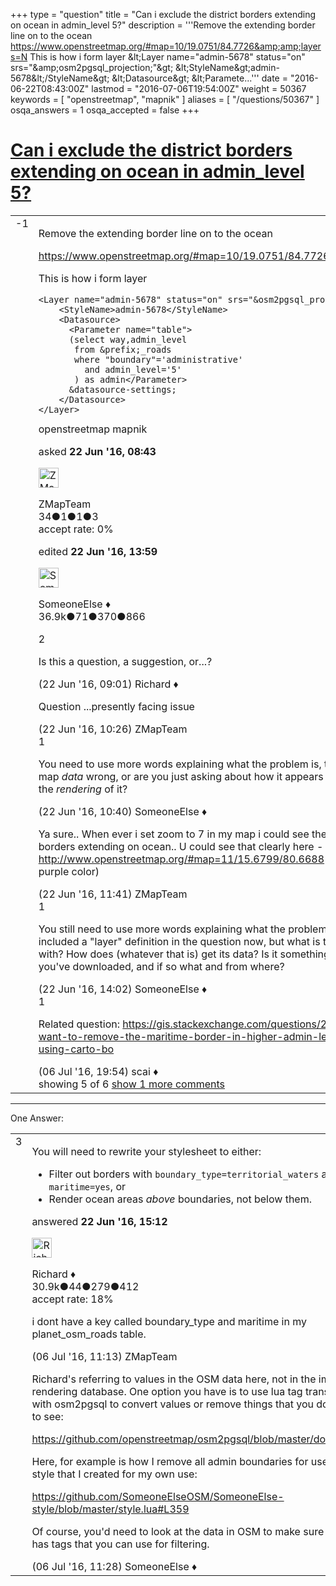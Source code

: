 +++
type = "question"
title = "Can i exclude the district borders extending on ocean in admin_level 5?"
description = '''Remove the extending border line on to the ocean  https://www.openstreetmap.org/#map=10/19.0751/84.7726&amp;amp;layers=N This is how i form layer  &amp;lt;Layer name=&quot;admin-5678&quot; status=&quot;on&quot; srs=&quot;&amp;amp;osm2pgsql_projection;&quot;&amp;gt;  &amp;lt;StyleName&amp;gt;admin-5678&amp;lt;/StyleName&amp;gt;  &amp;lt;Datasource&amp;gt;  &amp;lt;Paramete...'''
date = "2016-06-22T08:43:00Z"
lastmod = "2016-07-06T19:54:00Z"
weight = 50367
keywords = [ "openstreetmap", "mapnik" ]
aliases = [ "/questions/50367" ]
osqa_answers = 1
osqa_accepted = false
+++

<div class="headNormal">

# [Can i exclude the district borders extending on ocean in admin_level 5?](/questions/50367/can-i-exclude-the-district-borders-extending-on-ocean-in-admin_level-5)

</div>

<div id="main-body">

<div id="askform">

<table id="question-table" style="width:100%;">
<colgroup>
<col style="width: 50%" />
<col style="width: 50%" />
</colgroup>
<tbody>
<tr>
<td style="width: 30px; vertical-align: top"><div class="vote-buttons">
<span id="post-50367-upvote" class="ajax-command post-vote up" rel="nofollow" title="I like this post (click again to cancel)"> </span>
<div id="post-50367-score" class="post-score" title="current number of votes">
-1
</div>
<span id="post-50367-downvote" class="ajax-command post-vote down" rel="nofollow" title="I dont like this post (click again to cancel)"> </span> <span id="favorite-mark" class="ajax-command favorite-mark" rel="nofollow" title="mark/unmark this question as favorite (click again to cancel)"> </span>
<div id="favorite-count" class="favorite-count">
&#10;</div>
</div></td>
<td><div id="item-right">
<div class="question-body">
<p>Remove the extending border line on to the ocean</p>
<p><a href="https://www.openstreetmap.org/#map=10/19.0751/84.7726&amp;layers=N">https://www.openstreetmap.org/#map=10/19.0751/84.7726&amp;layers=N</a></p>
<p>This is how i form layer</p>
<pre><code>&lt;Layer name=&quot;admin-5678&quot; status=&quot;on&quot; srs=&quot;&amp;osm2pgsql_projection;&quot;&gt;
    &lt;StyleName&gt;admin-5678&lt;/StyleName&gt;
    &lt;Datasource&gt;
      &lt;Parameter name=&quot;table&quot;&gt;
      (select way,admin_level
       from &amp;prefix;_roads
       where &quot;boundary&quot;=&#39;administrative&#39;
         and admin_level=&#39;5&#39;
       ) as admin&lt;/Parameter&gt;
      &amp;datasource-settings;
    &lt;/Datasource&gt;
&lt;/Layer&gt;</code></pre>
</div>
<div id="question-tags" class="tags-container tags">
<span class="post-tag tag-link-openstreetmap" rel="tag" title="see questions tagged &#39;openstreetmap&#39;">openstreetmap</span> <span class="post-tag tag-link-mapnik" rel="tag" title="see questions tagged &#39;mapnik&#39;">mapnik</span>
</div>
<div id="question-controls" class="post-controls">
&#10;</div>
<div class="post-update-info-container">
<div class="post-update-info post-update-info-user">
<p>asked <strong>22 Jun '16, 08:43</strong></p>
<img src="https://secure.gravatar.com/avatar/a497617ea77bb7f45521e5d4a97e8082?s=32&amp;d=identicon&amp;r=g" class="gravatar" width="32" height="32" alt="ZMapTeam&#39;s gravatar image" />
<p><span>ZMapTeam</span><br />
<span class="score" title="34 reputation points">34</span><span title="1 badges"><span class="badge1">●</span><span class="badgecount">1</span></span><span title="1 badges"><span class="silver">●</span><span class="badgecount">1</span></span><span title="3 badges"><span class="bronze">●</span><span class="badgecount">3</span></span><br />
<span class="accept_rate" title="Rate of the user&#39;s accepted answers">accept rate:</span> <span title="ZMapTeam has no accepted answers">0%</span></p>
</div>
<div class="post-update-info post-update-info-edited">
<p><span> edited <strong>22 Jun '16, 13:59</strong> </span></p>
<img src="https://secure.gravatar.com/avatar/0bf1aa22f7f5e045b0eb8beb79fe7907?s=32&amp;d=identicon&amp;r=g" class="gravatar" width="32" height="32" alt="SomeoneElse&#39;s gravatar image" />
<p><span>SomeoneElse ♦</span><br />
<span class="score" title="36866 reputation points"><span>36.9k</span></span><span title="71 badges"><span class="badge1">●</span><span class="badgecount">71</span></span><span title="370 badges"><span class="silver">●</span><span class="badgecount">370</span></span><span title="866 badges"><span class="bronze">●</span><span class="badgecount">866</span></span></p>
</div>
</div>
<div id="comments-container-50367" class="comments-container">
<span id="50369"></span>
<div id="comment-50369" class="comment">
<div id="post-50369-score" class="comment-score">
2
</div>
<div class="comment-text">
<p>Is this a question, a suggestion, or...?</p>
</div>
<div id="comment-50369-info" class="comment-info">
<span class="comment-age">(22 Jun '16, 09:01)</span> <span class="comment-user userinfo">Richard ♦</span>
</div>
</div>
<span id="50376"></span>
<div id="comment-50376" class="comment">
<div id="post-50376-score" class="comment-score">
&#10;</div>
<div class="comment-text">
<p>Question ...presently facing issue</p>
</div>
<div id="comment-50376-info" class="comment-info">
<span class="comment-age">(22 Jun '16, 10:26)</span> <span class="comment-user userinfo">ZMapTeam</span>
</div>
</div>
<span id="50377"></span>
<div id="comment-50377" class="comment">
<div id="post-50377-score" class="comment-score">
1
</div>
<div class="comment-text">
<p>You need to use more words explaining what the problem is, then. Is the map <em>data</em> wrong, or are you just asking about how it appears on a map, the <em>rendering</em> of it?</p>
</div>
<div id="comment-50377-info" class="comment-info">
<span class="comment-age">(22 Jun '16, 10:40)</span> <span class="comment-user userinfo">SomeoneElse ♦</span>
</div>
</div>
<span id="50380"></span>
<div id="comment-50380" class="comment not_top_scorer">
<div id="post-50380-score" class="comment-score">
&#10;</div>
<div class="comment-text">
<p>Ya sure.. When ever i set zoom to 7 in my map i could see the district borders extending on ocean.. U could see that clearly here - <a href="http://www.openstreetmap.org/#map=11/15.6799/80.6688">http://www.openstreetmap.org/#map=11/15.6799/80.6688</a> (lines with purple color)</p>
</div>
<div id="comment-50380-info" class="comment-info">
<span class="comment-age">(22 Jun '16, 11:41)</span> <span class="comment-user userinfo">ZMapTeam</span>
</div>
</div>
<span id="50382"></span>
<div id="comment-50382" class="comment">
<div id="post-50382-score" class="comment-score">
1
</div>
<div class="comment-text">
<p>You still need to use more words explaining what the problem is. You've included a "layer" definition in the question now, but what is that used with? How does (whatever that is) get its data? Is it something that you've downloaded, and if so what and from where?</p>
</div>
<div id="comment-50382-info" class="comment-info">
<span class="comment-age">(22 Jun '16, 14:02)</span> <span class="comment-user userinfo">SomeoneElse ♦</span>
</div>
</div>
<span id="50689"></span>
<div id="comment-50689" class="comment">
<div id="post-50689-score" class="comment-score">
1
</div>
<div class="comment-text">
<p>Related question: <a href="https://gis.stackexchange.com/questions/201120/i-want-to-remove-the-maritime-border-in-higher-admin-levels-4-using-carto-bo">https://gis.stackexchange.com/questions/201120/i-want-to-remove-the-maritime-border-in-higher-admin-levels-4-using-carto-bo</a></p>
</div>
<div id="comment-50689-info" class="comment-info">
<span class="comment-age">(06 Jul '16, 19:54)</span> <span class="comment-user userinfo">scai ♦</span>
</div>
</div>
</div>
<div id="comment-tools-50367" class="comment-tools">
<span class="comments-showing"> showing 5 of 6 </span> <a href="#" class="show-all-comments-link">show 1 more comments</a>
</div>
<div class="clear">
&#10;</div>
<div id="comment-50367-form-container" class="comment-form-container">
&#10;</div>
<div class="clear">
&#10;</div>
</div></td>
</tr>
</tbody>
</table>

------------------------------------------------------------------------

<div class="tabBar">

<span id="sort-top"></span>

<div class="headQuestions">

One Answer:

</div>

</div>

<span id="50386"></span>

<div id="answer-container-50386" class="answer">

<table style="width:100%;">
<colgroup>
<col style="width: 50%" />
<col style="width: 50%" />
</colgroup>
<tbody>
<tr>
<td style="width: 30px; vertical-align: top"><div class="vote-buttons">
<span id="post-50386-upvote" class="ajax-command post-vote up" rel="nofollow" title="I like this post (click again to cancel)"> </span>
<div id="post-50386-score" class="post-score" title="current number of votes">
3
</div>
<span id="post-50386-downvote" class="ajax-command post-vote down" rel="nofollow" title="I dont like this post (click again to cancel)"> </span>
</div></td>
<td><div class="item-right">
<div class="answer-body">
<p>You will need to rewrite your stylesheet to either:</p>
<ul>
<li>Filter out borders with <code>boundary_type=territorial_waters</code> and <code>maritime=yes</code>, or</li>
<li>Render ocean areas <em>above</em> boundaries, not below them.</li>
</ul>
</div>
<div class="answer-controls post-controls">
&#10;</div>
<div class="post-update-info-container">
<div class="post-update-info post-update-info-user">
<p>answered <strong>22 Jun '16, 15:12</strong></p>
<img src="https://secure.gravatar.com/avatar/08324717c25d6067fa4ff23ef37d455f?s=32&amp;d=identicon&amp;r=g" class="gravatar" width="32" height="32" alt="Richard&#39;s gravatar image" />
<p><span>Richard ♦</span><br />
<span class="score" title="30902 reputation points"><span>30.9k</span></span><span title="44 badges"><span class="badge1">●</span><span class="badgecount">44</span></span><span title="279 badges"><span class="silver">●</span><span class="badgecount">279</span></span><span title="412 badges"><span class="bronze">●</span><span class="badgecount">412</span></span><br />
<span class="accept_rate" title="Rate of the user&#39;s accepted answers">accept rate:</span> <span title="Richard has 98 accepted answers">18%</span></p>
</div>
</div>
<div id="comments-container-50386" class="comments-container">
<span id="50663"></span>
<div id="comment-50663" class="comment">
<div id="post-50663-score" class="comment-score">
&#10;</div>
<div class="comment-text">
<p>i dont have a key called boundary_type and maritime in my planet_osm_roads table.</p>
</div>
<div id="comment-50663-info" class="comment-info">
<span class="comment-age">(06 Jul '16, 11:13)</span> <span class="comment-user userinfo">ZMapTeam</span>
</div>
</div>
<span id="50668"></span>
<div id="comment-50668" class="comment">
<div id="post-50668-score" class="comment-score">
&#10;</div>
<div class="comment-text">
<p>Richard's referring to values in the OSM data here, not in the imported rendering database. One option you have is to use lua tag transforms with osm2pgsql to convert values or remove things that you don't want to see:</p>
<p><a href="https://github.com/openstreetmap/osm2pgsql/blob/master/docs/lua.md">https://github.com/openstreetmap/osm2pgsql/blob/master/docs/lua.md</a></p>
<p>Here, for example is how I remove all admin boundaries for use in a map style that I created for my own use:</p>
<p><a href="https://github.com/SomeoneElseOSM/SomeoneElse-style/blob/master/style.lua#L359">https://github.com/SomeoneElseOSM/SomeoneElse-style/blob/master/style.lua#L359</a></p>
<p>Of course, you'd need to look at the data in OSM to make sure that it has tags that you can use for filtering.</p>
</div>
<div id="comment-50668-info" class="comment-info">
<span class="comment-age">(06 Jul '16, 11:28)</span> <span class="comment-user userinfo">SomeoneElse ♦</span>
</div>
</div>
</div>
<div id="comment-tools-50386" class="comment-tools">
&#10;</div>
<div class="clear">
&#10;</div>
<div id="comment-50386-form-container" class="comment-form-container">
&#10;</div>
<div class="clear">
&#10;</div>
</div></td>
</tr>
</tbody>
</table>

</div>

<div class="paginator-container-left">

</div>

</div>

</div>

